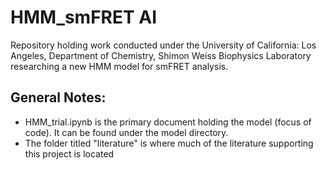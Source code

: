 # HMM_smFRET AI
Repository holding work conducted under the University of California: Los Angeles, Department of Chemistry, Shimon Weiss Biophysics Laboratory researching a new HMM model for smFRET analysis.

## General Notes:

- HMM_trial.ipynb is the primary document holding the model (focus of code). It can be found under the model directory.
- The folder titled "literature" is where much of the literature supporting this project is located
